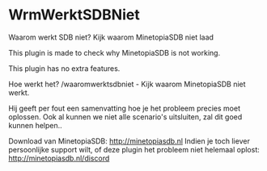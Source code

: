 # WrmWerktSDBNiet
Waarom werkt SDB niet? Kijk waarom MinetopiaSDB niet laad

This plugin is made to check why MinetopiaSDB is not working.

This plugin has no extra features.

Hoe werkt het?
/waaromwerktsdbniet - Kijk waarom MinetopiaSDB niet werkt.

Hij geeft per fout een samenvatting hoe je het probleem precies moet oplossen. Ook al kunnen we niet alle scenario's uitsluiten, zal dit goed kunnen helpen..

Download van MinetopiaSDB: http://minetopiasdb.nl
Indien je toch liever persoonlijke support wilt, of deze plugin het probleem niet helemaal oplost: http://minetopiasdb.nl/discord
